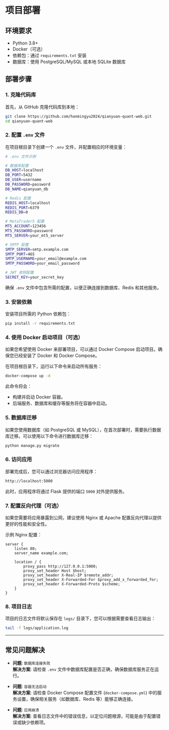 # 项目部署

## 环境要求
- Python 3.8+
- Docker（可选）
- 依赖包：通过 `requirements.txt` 安装
- 数据库：使用 PostgreSQL/MySQL 或本地 SQLite 数据库

## 部署步骤

### 1. 克隆代码库
首先，从 GitHub 克隆代码库到本地：

```bash
git clone https://github.com/hanmingyu2024/qianyuan-quant-web.git
cd qianyuan-quant-web
```

### 2. 配置 `.env` 文件
在项目根目录下创建一个 `.env` 文件，并配置相应的环境变量：

```bash
# .env 文件示例

# 数据库配置
DB_HOST=localhost
DB_PORT=5432
DB_USER=username
DB_PASSWORD=password
DB_NAME=qianyuan_db

# Redis 配置
REDIS_HOST=localhost
REDIS_PORT=6379
REDIS_DB=0

# MetaTrader5 配置
MT5_ACCOUNT=123456
MT5_PASSWORD=password
MT5_SERVER=your_mt5_server

# SMTP 配置
SMTP_SERVER=smtp.example.com
SMTP_PORT=465
SMTP_USERNAME=your_email@example.com
SMTP_PASSWORD=your_email_password

# JWT 密钥配置
SECRET_KEY=your_secret_key
```

确保 `.env` 文件中包含所需的配置，以便正确连接到数据库、Redis 和其他服务。

### 3. 安装依赖
安装项目所需的 Python 依赖包：

```bash
pip install -r requirements.txt
```

### 4. 使用 Docker 启动项目（可选）
如果您希望使用 Docker 来部署项目，可以通过 Docker Compose 启动项目。确保您已经安装了 Docker 和 Docker Compose。

在项目根目录下，运行以下命令来启动所有服务：

```bash
docker-compose up -d
```

此命令将会：

- 构建并启动 Docker 容器。
- 后端服务、数据库和缓存等服务将在容器中启动。

### 5. 数据库迁移
如果您使用数据库（如 PostgreSQL 或 MySQL），在首次部署时，需要执行数据库迁移。可以使用以下命令进行数据库迁移：

```bash
python manage.py migrate
```

### 6. 访问应用
部署完成后，您可以通过浏览器访问应用程序：

```bash
http://localhost:5000
```

此时，应用程序将通过 Flask 提供的端口 `5000` 对外提供服务。

### 7. 配置反向代理（可选）
如果您需要将应用暴露到公网，建议使用 Nginx 或 Apache 配置反向代理以提供更好的性能和安全性。

示例 Nginx 配置：

```nginx
server {
    listen 80;
    server_name example.com;
    
    location / {
        proxy_pass http://127.0.0.1:5000;
        proxy_set_header Host $host;
        proxy_set_header X-Real-IP $remote_addr;
        proxy_set_header X-Forwarded-For $proxy_add_x_forwarded_for;
        proxy_set_header X-Forwarded-Proto $scheme;
    }
}
```

### 8. 项目日志
项目的日志文件将默认保存在 `logs/` 目录下，您可以根据需要查看日志输出：

```bash
tail -f logs/application.log
```

---

## 常见问题解决

- **问题**: `数据库连接失败`  
  **解决方案**: 请检查 `.env` 文件中数据库配置是否正确，确保数据库服务正在运行。

- **问题**: `容器无法启动`  
  **解决方案**: 请检查 Docker Compose 配置文件 (`docker-compose.yml`) 中的服务设置，确保相关服务（如数据库、Redis 等）能够正确连接。

- **问题**: `应用崩溃`  
  **解决方案**: 查看日志文件中的错误信息，以定位问题根源，可能是由于配置错误或缺少依赖项。